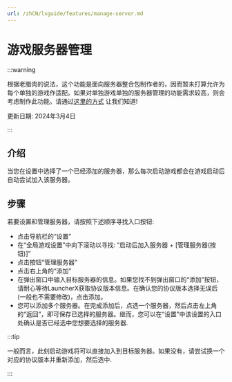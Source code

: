 ```yaml
---
url: /zhCN/lxguide/features/manage-server.md
---
```

# 游戏服务器管理

:::warning

根据老腊肉的说法，这个功能是面向服务器整合包制作者的，因而暂未打算允许为每个单独的游戏作适配。如果对单独游戏单独的服务器管理的功能需求较高，则会考虑制作此功能。请通过[这里的方式](/zhCN/lxguide/report-issue) 让我们知道!

更新日期: 2024年3月4日

:::

## 介绍

当您在设置中选择了一个已经添加的服务器，那么每次启动游戏都会在游戏启动后自动尝试加入该服务器。

## 步骤

若要设置和管理服务器，请按照下述顺序寻找入口按钮:

* 点击导航栏的“设置”
* 在“全局游戏设置”中向下滚动以寻找: “启动后加入服务器 + \[管理服务器(按钮)]”
* 点击按钮“管理服务器”
* 点击右上角的“添加”
* 在弹出窗口中输入目标服务器的信息。如果您找不到弹出窗口的“添加”按钮，请耐心等待LauncherX获取协议版本信息。在确认您的协议版本选择无误后(一般也不需要修改)，点击添加。
* 您可以添加多个服务器。在完成添加后，点选一个服务器，然后点击左上角的“返回”，即可保存已选择的服务器。继而，您可以在“设置”中该设置的入口处确认是否已经选中您想要选择的服务器.

:::tip

一般而言，此刻启动游戏将可以直接加入到目标服务器。如果没有，请尝试换一个对应的协议版本并重新添加，然后选中.

:::
